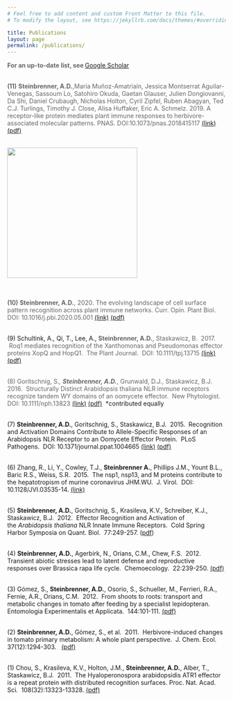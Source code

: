 ```yaml
---
# Feel free to add content and custom Front Matter to this file.
# To modify the layout, see https://jekyllrb.com/docs/themes/#overriding-theme-defaults

title: Publications
layout: page
permalink: /publications/
---
```


<div class="paragraph"><span style="color:rgb(102, 102, 102)">
<strong>For an up-to-date list, see </strong></span><a href="https://scholar.google.com/citations?user=CVyh4joAAAAJ&hl=en">Google Scholar</a><span style="color:rgb(102, 102, 102)"></span><br /><br />


(11) <strong style="color:rgb(102, 102, 102)">Steinbrenner, A.D.</strong><span style="color:rgb(102, 102, 102)">,Maria Muñoz-Amatriaín, Jessica Montserrat Aguilar-Venegas, Sassoum Lo, Satohiro Okuda, Gaetan Glauser, Julien Dongiovanni, Da Shi, Daniel Crubaugh, Nicholas Holton, Cyril Zipfel, Ruben Abagyan, Ted C.J. Turlings, Timothy J. Close, Alisa Huffaker, Eric A. Schmelz. 2019. A receptor-like protein mediates plant immune  responses to herbivore-associated molecular patterns. PNAS. DOI:10.1073/pnas.2018415117 
<a href="https://www.pnas.org/content/117/49/31510">(link)</a>
<a href="https://drive.google.com/file/d/1LFd_q5M06H4S_DCx-RX5kv_cgbU6BzLm/view?usp=sharing">(pdf)</a>
<br/><br/>

<img src="/images/2020-01.png" class="align-left" width="300" alt="">
<br/><br/>
<BR CLEAR="left">


(10) <strong style="color:rgb(102, 102, 102)">Steinbrenner, A.D.</strong><span style="color:rgb(102, 102, 102)">, 2020. The evolving landscape of cell surface pattern recognition across plant immune networks. Curr. Opin. Plant Biol. DOI: 10.1016/j.pbi.2020.05.001 </span>
<a href="https://www.sciencedirect.com/science/article/pii/S1369526620300534">(link)</a>
<a href="https://drive.google.com/file/d/1l3af6XfCfEOiOEakrEQ5GFnrA5SI46M4/view?usp=sharing">(pdf)</a>
<br/><br/>

(9)&nbsp;Schultink, A., Qi, T., Lee, A.,&nbsp;<strong style="color:rgb(102, 102, 102)">Steinbrenner, A.D.</strong><span style="color:rgb(102, 102, 102)">, Staskawicz, B. &nbsp;2017. &nbsp;Roq1 mediates recognition of the Xanthomonas and Pseudomonas effector proteins XopQ and HopQ1. &nbsp;The Plant Journal. &nbsp;DOI: 10.1111/tpj.13715</span>
<a href="https://onlinelibrary.wiley.com/doi/full/10.1111/tpj.13715">(link)</a>
<a href="https://drive.google.com/file/d/1inXWyifRMARsy6QFo-nQNw4oiF20L5z_/view?usp=sharing">(pdf)</a>
<br/><br/>

<span style="color:rgb(102, 102, 102)">(8) Goritschnig, S.*,&nbsp;<strong>Steinbrenner, A.D.*</strong>, Grunwald, D.J., Staskawicz, B.J.&nbsp; 2016.&nbsp;&nbsp;</span><span style="color:rgb(102, 102, 102)">Structurally Distinct Arabidopsis thaliana NLR immune receptors recognize tandem WY domains of an oomycete effector.&nbsp; New Phytologist.&nbsp; DOI: 10.1111/nph.13823 </span>
<a href="https://www.ncbi.nlm.nih.gov/pubmed/26725254">(link)</a>
<a href="https://drive.google.com/open?id=0B7L6E_qjKUdXRjZWMF9BbW5sTTA">(pdf)</a>
&nbsp;*contributed equally
<br/><br/>

(7)&nbsp;<strong>Steinbrenner, A.D.</strong>, Goritschnig, S., Staskawicz, B.J.&nbsp; 2015.&nbsp; Recognition and Activation Domains Contribute to Allele-Specific Responses of an Arabidopsis NLR Receptor to an Oomycete Effector Protein.&nbsp; PLoS Pathogens.&nbsp; DOI: 10.1371/journal.ppat.1004665 
<a href="https://journals.plos.org/plospathogens/article?id=10.1371/journal.ppat.1004665">(link)</a>
<a href="https://drive.google.com/open?id=0B7L6E_qjKUdXNG1MdjdNcEVjMjg&amp;authuser=0">(pdf)</a>
<br/><br/>

(6) Zhang, R., Li, Y., Cowley, T.J.,&nbsp;<strong>Steinbrenner A.</strong>, Phillips J.M., Yount B.L., Baric R.S., Weiss, S.R.&nbsp; 2015.&nbsp; The nsp1, nsp13, and M proteins contribute to the hepatotropism of murine coronavirus JHM.WU.&nbsp; J. Virol.&nbsp; DOI: 10.1128/JVI.03535-14. <a href="https://jvi.asm.org/content/89/7/3598">(link)</a>
<br/><br/>

(5)&nbsp;<strong>Steinbrenner, A.D.</strong>, Goritschnig, S., Krasileva, K.V., Schreiber, K.J., Staskawicz, B.J.&nbsp; 2012.&nbsp; Effector Recognition and Activation of the&nbsp;<em>Arabidopsis thaliana&nbsp;</em>NLR Innate Immune Receptors.&nbsp; Cold Spring Harbor Symposia on Quant. Biol.&nbsp; 77:249-257. (<a href="https://drive.google.com/open?id=0B7L6E_qjKUdXbVRZM0syQVRBcDA&amp;authuser=0">pdf</a>)
<br/><br/>

(4)&nbsp;<strong>Steinbrenner, A.D.</strong>, Agerbirk, N., Orians, C.M., Chew, F.S.&nbsp; 2012.&nbsp; Transient abiotic stresses lead to latent defense and reproductive responses over Brassica rapa life cycle.&nbsp; Chemoecology.&nbsp; 22:239-250. 
<a href="https://drive.google.com/open?id=0B7L6E_qjKUdXMzVlX0VuQUl1aVE&amp;authuser=0">(pdf)</a>
<br/><br/>

(3) G&oacute;mez, S.,&nbsp;<strong>Steinbrenner, A.D.</strong>, Osorio, S., Schueller, M., Ferrieri, R.A., Fernie, A.R., Orians, C.M.&nbsp; 2012.&nbsp; From shoots to roots: transport and metabolic changes in tomato after feeding by a specialist lepidopteran.&nbsp; Entomologia Experimentalis et Applicata.&nbsp; 144:101-111. 
<a href="https://drive.google.com/open?id=0B7L6E_qjKUdXaTRhN3hoMFp0OHc&amp;authuser=0">(pdf)</a>
<br/><br/>

(2)&nbsp;<strong>Steinbrenner, A.D.</strong>, G&oacute;mez, S., et al.&nbsp; 2011.&nbsp; Herbivore-induced changes in tomato primary metabolism: A whole plant perspective.&nbsp; J. Chem. Ecol.&nbsp; 37(12):1294-303.
&nbsp;
<a href="https://drive.google.com/open?id=0B7L6E_qjKUdXcTlIdGRsZjRsWVk&amp;authuser=0">(pdf)</a>
<br/><br/>

(1) Chou, S., Krasileva, K.V., Holton, J.M.,&nbsp;<strong>Steinbrenner, A.D.</strong>, Alber, T., Staskawicz, B.J.&nbsp; 2011.&nbsp; The Hyaloperonospora arabidopsidis ATR1 effector is a repeat protein with distributed recognition surfaces. Proc. Nat. Acad. Sci.&nbsp; 108(32):13323-13328. 
<a href="https://drive.google.com/open?id=0B7L6E_qjKUdXM3NTeXd4ZnpRUWM&amp;authuser=0">(pdf)</a></span></div>